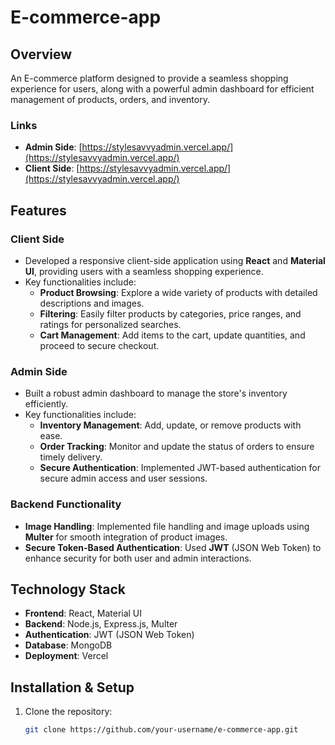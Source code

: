 # E-commerce-app

## Overview
An E-commerce platform designed to provide a seamless shopping experience for users, along with a powerful admin dashboard for efficient management of products, orders, and inventory.

### Links
- **Admin Side**: [https://stylesavvyadmin.vercel.app/](https://stylesavvyadmin.vercel.app/)
- **Client Side**: [https://stylesavvyadmin.vercel.app/](https://stylesavvyadmin.vercel.app/)

## Features

### Client Side
- Developed a responsive client-side application using **React** and **Material UI**, providing users with a seamless shopping experience.
- Key functionalities include:
  - **Product Browsing**: Explore a wide variety of products with detailed descriptions and images.
  - **Filtering**: Easily filter products by categories, price ranges, and ratings for personalized searches.
  - **Cart Management**: Add items to the cart, update quantities, and proceed to secure checkout.

### Admin Side
- Built a robust admin dashboard to manage the store's inventory efficiently.
- Key functionalities include:
  - **Inventory Management**: Add, update, or remove products with ease.
  - **Order Tracking**: Monitor and update the status of orders to ensure timely delivery.
  - **Secure Authentication**: Implemented JWT-based authentication for secure admin access and user sessions.

### Backend Functionality
- **Image Handling**: Implemented file handling and image uploads using **Multer** for smooth integration of product images.
- **Secure Token-Based Authentication**: Used **JWT** (JSON Web Token) to enhance security for both user and admin interactions.

## Technology Stack
- **Frontend**: React, Material UI
- **Backend**: Node.js, Express.js, Multer
- **Authentication**: JWT (JSON Web Token)
- **Database**: MongoDB
- **Deployment**: Vercel

## Installation & Setup
1. Clone the repository:
   ```bash
   git clone https://github.com/your-username/e-commerce-app.git
